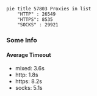 
```mermaid
pie title 57803 Proxies in list
    "HTTP" : 26549
    "HTTPS": 8535
    "SOCKS" : 29921
```

### Some Info
#### Average Timeout

- mixed: 3.6s
- http: 1.8s
- https: 8.2s
- socks: 5.1s